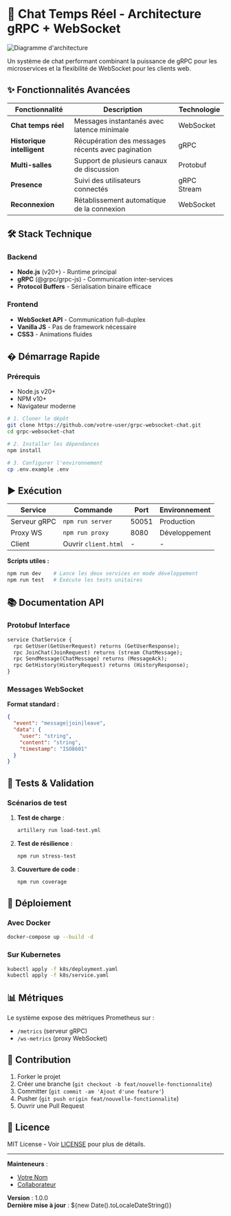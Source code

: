 
# 🚀 Chat Temps Réel - Architecture gRPC + WebSocket

![Diagramme d'architecture](docs/architecture.png)

Un système de chat performant combinant la puissance de gRPC pour les microservices et la flexibilité de WebSocket pour les clients web.

## ✨ Fonctionnalités Avancées

| Fonctionnalité | Description | Technologie |
|----------------|------------|-------------|
| **Chat temps réel** | Messages instantanés avec latence minimale | WebSocket |
| **Historique intelligent** | Récupération des messages récents avec pagination | gRPC |
| **Multi-salles** | Support de plusieurs canaux de discussion | Protobuf |
| **Presence** | Suivi des utilisateurs connectés | gRPC Stream |
| **Reconnexion** | Rétablissement automatique de la connexion | WebSocket |

## 🛠 Stack Technique

### Backend
- **Node.js** (v20+) - Runtime principal
- **gRPC** (@grpc/grpc-js) - Communication inter-services
- **Protocol Buffers** - Sérialisation binaire efficace

### Frontend
- **WebSocket API** - Communication full-duplex
- **Vanilla JS** - Pas de framework nécessaire
- **CSS3** - Animations fluides

## � Démarrage Rapide

### Prérequis
- Node.js v20+
- NPM v10+
- Navigateur moderne

```bash
# 1. Cloner le dépôt
git clone https://github.com/votre-user/grpc-websocket-chat.git
cd grpc-websocket-chat

# 2. Installer les dépendances
npm install

# 3. Configurer l'environnement
cp .env.example .env
```

## ▶ Exécution

| Service | Commande | Port | Environnement |
|---------|----------|------|---------------|
| Serveur gRPC | `npm run server` | 50051 | Production |
| Proxy WS | `npm run proxy` | 8080 | Développement |
| Client | Ouvrir `client.html` | - | - |

**Scripts utiles :**
```bash
npm run dev    # Lance les deux services en mode développement
npm run test   # Exécute les tests unitaires
```

## 📚 Documentation API

### Protobuf Interface
```protobuf
service ChatService {
  rpc GetUser(GetUserRequest) returns (GetUserResponse);
  rpc JoinChat(JoinRequest) returns (stream ChatMessage);
  rpc SendMessage(ChatMessage) returns (MessageAck);
  rpc GetHistory(HistoryRequest) returns (HistoryResponse);
}
```

### Messages WebSocket

**Format standard :**
```json
{
  "event": "message|join|leave",
  "data": {
    "user": "string",
    "content": "string",
    "timestamp": "ISO8601"
  }
}
```

## 🧪 Tests & Validation

### Scénarios de test
1. **Test de charge** :
   ```bash
   artillery run load-test.yml
   ```

2. **Test de résilience** :
   ```bash
   npm run stress-test
   ```

3. **Couverture de code** :
   ```bash
   npm run coverage
   ```

## 🚀 Déploiement

### Avec Docker
```bash
docker-compose up --build -d
```

### Sur Kubernetes
```bash
kubectl apply -f k8s/deployment.yaml
kubectl apply -f k8s/service.yaml
```

## 📊 Métriques

Le système expose des métriques Prometheus sur :
- `/metrics` (serveur gRPC)
- `/ws-metrics` (proxy WebSocket)

## 🤝 Contribution

1. Forker le projet
2. Créer une branche (`git checkout -b feat/nouvelle-fonctionnalite`)
3. Committer (`git commit -am 'Ajout d'une feature'`)
4. Pusher (`git push origin feat/nouvelle-fonctionnalite`)
5. Ouvrir une Pull Request

## 📜 Licence

MIT License - Voir [LICENSE](LICENSE) pour plus de détails.

---

**Mainteneurs** :
- [Votre Nom](https://github.com/votre-user)
- [Collaborateur](https://github.com/collab)

**Version** : 1.0.0  
**Dernière mise à jour** : ${new Date().toLocaleDateString()}
```

